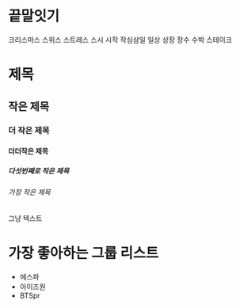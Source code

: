 # 끝말잇기
크리스마스
스위스
스트레스
스시
시작
작심삼일
일상
상장
장수
수박
스테이크



# 제목
## 작은 제목
### 더 작은 제목
#### 더더작은 제목
##### 다섯번째로 작은 제목
###### 가장 작은 제목
그냥 텍스트

# 가장 좋아하는 그룹 리스트
- 에스파
- 아이즈원
- BTSpr
